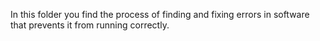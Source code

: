 In this folder you find the process of finding and fixing errors in software that prevents it from running correctly. 
